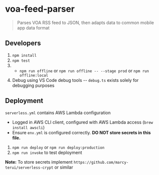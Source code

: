 # voa-feed-parser
> Parses VOA RSS feed to JSON, then adapts data to common mobile app data format

## Developers
1. `npm install`
2. `npm test`
2. - `npm run offline` or `npm run offline -- --stage prod` or `npm run offline:local`
2. Debug using VS Code debug tools -- `debug.ts` exists solely for debugging purposes

## Deployment
`serverless.yml` contains AWS Lambda configuration
- Logged in AWS CLI client, configured with AWS Lambda access (`brew install awscli`)
- Ensure `env.yml` is configured correctly. **DO NOT store secrets in this file.**
1. `npm run deploy` or `npm run deploy:production`
2. `npm run invoke` to test deployment

**Note:** To store secrets implement `https://github.com/marcy-terui/serverless-crypt` or similar